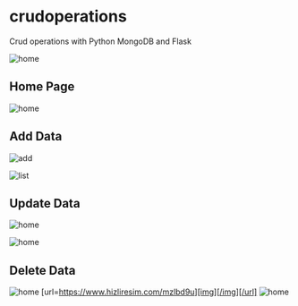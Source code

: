 # crudoperations
Crud operations with Python MongoDB and Flask

![home](RESİM)
## Home Page


![home](https://i.hizliresim.com/muvqber.PNG)

## Add Data

![add](https://i.hizliresim.com/au45f32.PNG)

![list](https://i.hizliresim.com/tgne4hn.PNG)

## Update Data

![home](https://i.hizliresim.com/k9e1eoi.PNG)

![home](https://i.hizliresim.com/kp845b7.PNG)

## Delete Data

![home](https://i.hizliresim.com/6lzqkc7.PNG)
[url=https://www.hizliresim.com/mzlbd9u][img][/img][/url]
![home](https://www.hizliresim.com/mzlbd9u)









